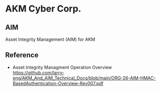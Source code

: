 # AKM Cyber Corp.
## AIM
Asset Integrity Management (AIM) for AKM

## Reference
* Asset Integrity Managment Operation Overview
https://github.com/larry-eng/AKM_And_AIM_Technical_Docs/blob/main/ORG-26-AIM-HMAC-BasedAuthentication-Overview-Rev007.pdf



